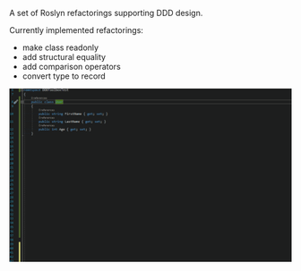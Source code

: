 A set of Roslyn refactorings supporting DDD design.

Currently implemented refactorings:

- make class readonly
- add structural equality
- add comparison operators
- convert type to record

![example](https://github.com/cezarypiatek/DDDToolbox/blob/master/docs/record_type.gif?raw=true)